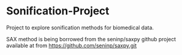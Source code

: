 # Sonification-Project

Project to explore sonification methods for biomedical data.

SAX method is being borrowed from the seninp/saxpy github project available at from https://github.com/seninp/saxpy.git

